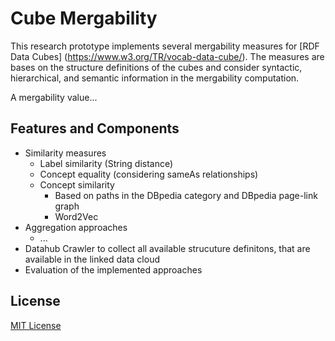 # Cube Mergability


This research prototype implements several mergability measures for [RDF Data Cubes] (https://www.w3.org/TR/vocab-data-cube/). The measures are bases on the structure definitions of the cubes and consider syntactic, hierarchical, and semantic information in the mergability computation.

A mergability value...

## Features and Components

- Similarity measures
  - Label similarity (String distance)
  - Concept equality (considering sameAs relationships)
  - Concept similarity 
    - Based on paths in the DBpedia category and DBpedia page-link graph
    - Word2Vec
- Aggregation approaches
  - ... 
- Datahub Crawler to collect all available strucuture definitons, that are available in the linked data cloud
- Evaluation of the implemented approaches

## License

[MIT License](../../blob/master/LICENSE)
